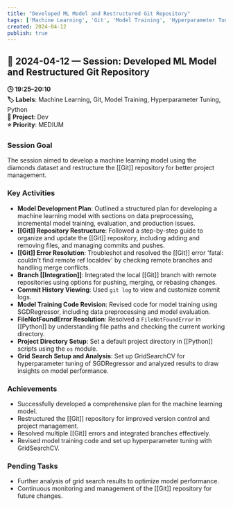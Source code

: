 ```yaml
---
title: "Developed ML Model and Restructured Git Repository"
tags: ['Machine Learning', 'Git', 'Model Training', 'Hyperparameter Tuning', 'Python']
created: 2024-04-12
publish: true
---
```


## 📅 2024-04-12 — Session: Developed ML Model and Restructured Git Repository

**🕒 19:25–20:10**  
**🏷️ Labels**: Machine Learning, Git, Model Training, Hyperparameter Tuning, Python  
**📂 Project**: Dev  
**⭐ Priority**: MEDIUM  


### Session Goal
The session aimed to develop a machine learning model using the diamonds dataset and restructure the [[Git]] repository for better project management.

### Key Activities
- **Model Development Plan**: Outlined a structured plan for developing a machine learning model with sections on data preprocessing, incremental model training, evaluation, and production issues.
- **[[Git]] Repository Restructure**: Followed a step-by-step guide to organize and update the [[Git]] repository, including adding and removing files, and managing commits and pushes.
- **[[Git]] Error Resolution**: Troubleshot and resolved the [[Git]] error 'fatal: couldn't find remote ref localdev' by checking remote branches and handling merge conflicts.
- **Branch [[Integration]]**: Integrated the local [[Git]] branch with remote repositories using options for pushing, merging, or rebasing changes.
- **Commit History Viewing**: Used `git log` to view and customize commit logs.
- **Model Training Code Revision**: Revised code for model training using SGDRegressor, including data preprocessing and model evaluation.
- **FileNotFoundError Resolution**: Resolved a `FileNotFoundError` in [[Python]] by understanding file paths and checking the current working directory.
- **Project Directory Setup**: Set a default project directory in [[Python]] scripts using the `os` module.
- **Grid Search Setup and Analysis**: Set up GridSearchCV for hyperparameter tuning of SGDRegressor and analyzed results to draw insights on model performance.

### Achievements
- Successfully developed a comprehensive plan for the machine learning model.
- Restructured the [[Git]] repository for improved version control and project management.
- Resolved multiple [[Git]] errors and integrated branches effectively.
- Revised model training code and set up hyperparameter tuning with GridSearchCV.

### Pending Tasks
- Further analysis of grid search results to optimize model performance.
- Continuous monitoring and management of the [[Git]] repository for future changes.
